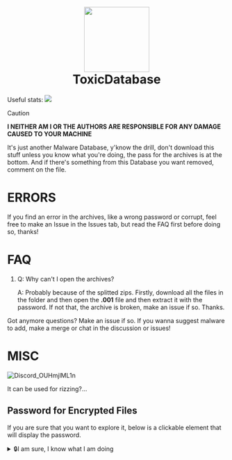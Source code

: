 <h1 align="center">
  <br>
  <img src=https://files.softicons.com/download/application-icons/malware-icons-by-deleket/ico/Radioactive.ico width="150">
  <br>
  ToxicDatabase
  <br>
</h1>
Useful stats:
</a>
<a href=https://github.com/FelloBoiYuuka/ToxicDatabase/pulse><img src=https://img.shields.io/github/repo-size/FelloBoiYuuka/ToxicDatabase?style=flat&logo=GitHub&logoColor=white&color=ff8f00></a>

> [!CAUTION]
> **I NEITHER AM I OR THE AUTHORS ARE RESPONSIBLE FOR ANY DAMAGE CAUSED TO YOUR MACHINE**

It's just another Malware Database, y'know the drill, don't download this stuff unless you know what you're doing, the pass for the archives is at the bottom.
And if there's something from this Database you want removed, comment on the file.

# ERRORS
If you find an error in the archives, like a wrong password or corrupt, feel free to make an Issue in the Issues tab, but read the FAQ first before doing so, thanks!

# FAQ

1. Q: Why can't I open the archives?

   A: Probably because of the splitted zips. Firstly, download all the files in the folder and then open the **.001** file and then extract it with the password. If not that, the archive is broken, make an issue if so. Thanks.

Got anymore questions? Make an issue if so.
If you wanna suggest malware to add, make a merge or chat in the discussion or issues!
# MISC

![Discord_OUHmjlML1n](https://github.com/user-attachments/assets/ccd90b21-9449-4921-bfbd-bab4e55ee724)

It can be used for rizzing?...
## Password for Encrypted Files
If you are sure that you want to explore it, below is a clickable element that will display the password.
<details>
<summary>🔒I am sure, I know what I am doing</summary>

**infected**

